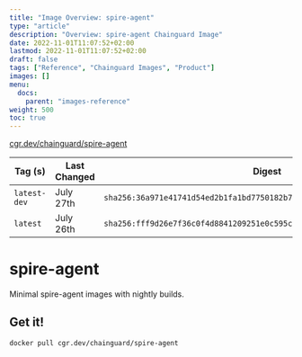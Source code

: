 ```yaml
---
title: "Image Overview: spire-agent"
type: "article"
description: "Overview: spire-agent Chainguard Image"
date: 2022-11-01T11:07:52+02:00
lastmod: 2022-11-01T11:07:52+02:00
draft: false
tags: ["Reference", "Chainguard Images", "Product"]
images: []
menu:
  docs:
    parent: "images-reference"
weight: 500
toc: true
---
```


[cgr.dev/chainguard/spire-agent](https://github.com/chainguard-images/images/tree/main/images/spire-agent)

| Tag (s)       | Last Changed | Digest                                                                    |
|---------------|--------------|---------------------------------------------------------------------------|
|  `latest-dev` | July 27th    | `sha256:36a971e41741d54ed2b1fa1bd7750182b71981cf27e058fc3a89160fa1eb4b89` |
|  `latest`     | July 26th    | `sha256:fff9d26e7f36c0f4d8841209251e0c595c62d00ae506bb26377d80f545fd5f51` |

# spire-agent

Minimal spire-agent images with nightly builds.

## Get it!

```shell
docker pull cgr.dev/chainguard/spire-agent
```
